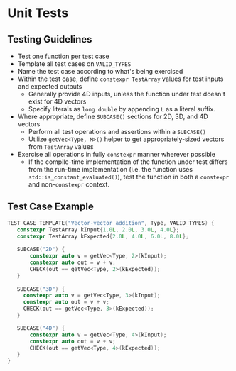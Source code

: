 # Unit Tests

## Testing Guidelines
* Test one function per test case
* Template all test cases on `VALID_TYPES`
* Name the test case according to what's being exercised
* Within the test case, define `constexpr TestArray` values for test inputs and expected outputs
    * Generally provide 4D inputs, unless the function under test doesn't exist for 4D vectors
    * Specify literals as `long double` by appending `L` as a literal suffix.
* Where appropriate, define `SUBCASE()` sections for 2D, 3D, and 4D vectors
    * Perform all test operations and assertions within a `SUBCASE()`
    * Utilize `getVec<Type, M>()` helper to get appropriately-sized vectors from `TestArray` values
* Exercise all operations in fully `constexpr` manner wherever possible
    * If the compile-time implementation of the function under test differs from the run-time 
      implementation (i.e. the function uses `std::is_constant_evaluated()`), test the function 
      in both a `constexpr` and non-`constexpr` context.
      
## Test Case Example
```C++
TEST_CASE_TEMPLATE("Vector-vector addition", Type, VALID_TYPES) {
   constexpr TestArray kInput{1.0L, 2.0L, 3.0L, 4.0L};
   constexpr TestArray kExpected{2.0L, 4.0L, 6.0L, 8.0L};
   
   SUBCASE("2D") {
       constexpr auto v = getVec<Type, 2>(kInput);
       constexpr auto out = v + v;
       CHECK(out == getVec<Type, 2>(kExpected));
   }
   
   SUBCASE("3D") {
     constexpr auto v = getVec<Type, 3>(kInput);
     constexpr auto out = v + v;
     CHECK(out == getVec<Type, 3>(kExpected));
   }

   SUBCASE("4D") {
       constexpr auto v = getVec<Type, 4>(kInput);
       constexpr auto out = v + v;
       CHECK(out == getVec<Type, 4>(kExpected));
   }
}
```

